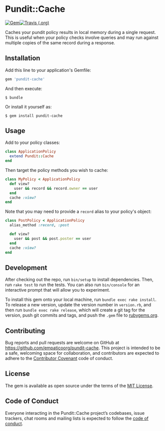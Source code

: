# Pundit::Cache

[![Gem](https://img.shields.io/gem/v/pundit-cache.svg)](https://rubygems.org/gems/pundit-cache)[![Travis (.org)](https://img.shields.io/travis/empaticoorg/pundit-cache.svg)](https://travis-ci.org/EmpaticoOrg/pundit-cache)

Caches your pundit policy results in local memory during a single request. This is useful when your
policy checks involve queries and may run against multiple copies of the same record during a
response.

## Installation

Add this line to your application's Gemfile:

```ruby
gem 'pundit-cache'
```

And then execute:

    $ bundle

Or install it yourself as:

    $ gem install pundit-cache

## Usage

Add to your policy classes:

```ruby
class ApplicationPolicy
  extend Pundit::Cache
end
```

Then target the policy methods you wish to cache:

```ruby
class MyPolicy < ApplicationPolicy
  def view?
    user && record && record.owner == user
  end
  cache :view?
end
```

Note that you may need to provide a `record` alias to your policy's object:

```ruby
class PostPolicy < ApplicationPolicy
  alias_method :record, :post

  def view?
    user && post && post.poster == user
  end
  cache :view?
end
```

## Development

After checking out the repo, run `bin/setup` to install dependencies. Then, run `rake test` to run the tests. You can also run `bin/console` for an interactive prompt that will allow you to experiment.

To install this gem onto your local machine, run `bundle exec rake install`. To release a new version, update the version number in `version.rb`, and then run `bundle exec rake release`, which will create a git tag for the version, push git commits and tags, and push the `.gem` file to [rubygems.org](https://rubygems.org).

## Contributing

Bug reports and pull requests are welcome on GitHub at https://github.com/empaticoorg/pundit-cache. This project is intended to be a safe, welcoming space for collaboration, and contributors are expected to adhere to the [Contributor Covenant](http://contributor-covenant.org) code of conduct.

## License

The gem is available as open source under the terms of the [MIT License](https://opensource.org/licenses/MIT).

## Code of Conduct

Everyone interacting in the Pundit::Cache project’s codebases, issue trackers, chat rooms and mailing lists is expected to follow the [code of conduct](https://github.com/empaticoorg/pundit-cache/blob/master/CODE_OF_CONDUCT.md).
